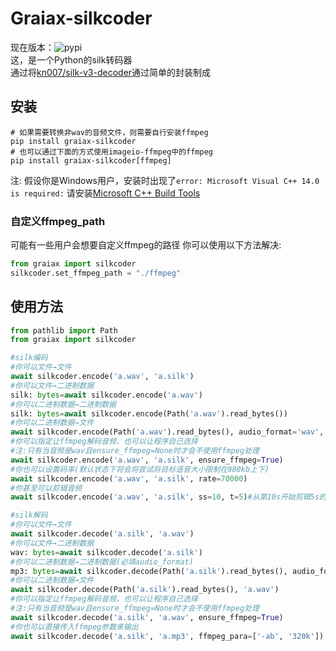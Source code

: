 # Graiax-silkcoder
现在版本：![pypi](https://img.shields.io/pypi/v/graiax-silkcoder?color=blue)   
这，是一个Python的silk转码器   
通过将[kn007/silk-v3-decoder](https://github.com/kn007/silk-v3-decoder)通过简单的封装制成   

## 安装
```shell
# 如果需要转换非wav的音频文件，则需要自行安装ffmpeg
pip install graiax-silkcoder
# 也可以通过下面的方式使用imageio-ffmpeg中的ffmpeg
pip install graiax-silkcoder[ffmpeg]
```
注: 假设你是Windows用户，安装时出现了`error: Microsoft Visual C++ 14.0 is required:`
请安装[Microsoft C++ Build Tools](https://visualstudio.microsoft.com/visual-cpp-build-tools/)

### 自定义ffmpeg_path
可能有一些用户会想要自定义ffmpeg的路径
你可以使用以下方法解决:
```python
from graiax import silkcoder
silkcoder.set_ffmpeg_path = "./ffmpeg"
```

## 使用方法
```python
from pathlib import Path
from graiax import silkcoder

#silk编码
#你可以文件→文件
await silkcoder.encode('a.wav', 'a.silk')
#你可以文件→二进制数据
silk: bytes=await silkcoder.encode('a.wav')
#你可以二进制数据→二进制数据
silk: bytes=await silkcoder.encode(Path('a.wav').read_bytes())
#你可以二进制数据→文件
await silkcoder.encode(Path('a.wav').read_bytes(), audio_format='wav', 'a.silk')
#你可以指定让ffmpeg解码音频，也可以让程序自己选择
#注:只有当音频是wav且ensure_ffmpeg=None时才会不使用ffmpeg处理
await silkcoder.encode('a.wav', 'a.silk', ensure_ffmpeg=True)
#你也可以设置码率(默认状态下将会将尝试将目标语音大小限制在980kb上下)
await silkcoder.encode('a.wav', 'a.silk', rate=70000)
#你甚至可以剪辑音频
await silkcoder.encode('a.wav', 'a.silk', ss=10, t=5)#从第10s开始剪辑5s的音频

#silk解码
#你可以文件→文件
await silkcoder.decode('a.silk', 'a.wav')
#你可以文件→二进制数据
wav: bytes=await silkcoder.decode('a.silk')
#你可以二进制数据→二进制数据(必填audio_format)
mp3: bytes=await silkcoder.decode(Path('a.silk').read_bytes(), audio_format='mp3')
#你可以二进制数据→文件
await silkcoder.decode(Path('a.silk').read_bytes(), 'a.wav')
#你可以指定让ffmpeg解码音频，也可以让程序自己选择
#注:只有当音频是wav且ensure_ffmpeg=None时才会不使用ffmpeg处理
await silkcoder.decode('a.silk', 'a.wav', ensure_ffmpeg=True)
#你也可以直接传入ffmpeg参数来输出
await silkcoder.decode('a.silk', 'a.mp3', ffmpeg_para=['-ab', '320k'])
```